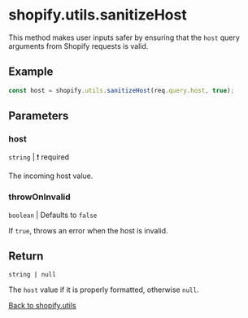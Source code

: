 # shopify.utils.sanitizeHost

This method makes user inputs safer by ensuring that the `host` query arguments from Shopify requests is valid.

## Example

```ts
const host = shopify.utils.sanitizeHost(req.query.host, true);
```

## Parameters

### host

`string` | :exclamation: required

The incoming host value.

### throwOnInvalid

`boolean` | Defaults to `false`

If `true`, throws an error when the host is invalid.

## Return

`string | null`

The `host` value if it is properly formatted, otherwise `null`.

[Back to shopify.utils](./README.md)
